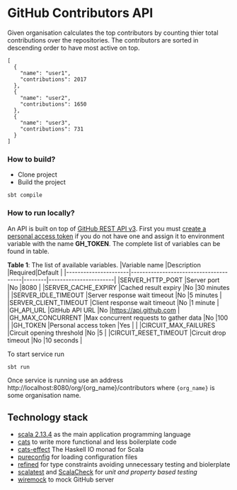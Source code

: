 # GitHub Contributors API

Given organisation calculates the top contributors by counting thier total contributions over the repositories. The contributors are sorted in descending order to have most active on top.

```
[
  {
    "name": "user1",
    "contributions": 2017
  },
  {
    "name": "user2",
    "contributions": 1650
  },
  {
    "name": "user3",
    "contributions": 731
  }
]
```

### How to build?

- Clone project
- Build the project
```
sbt compile
```
### How to run locally?
An API is built on top of [GitHub REST API v3](https://developer.github.com/v3/). First you must [create a personal access token](https://docs.github.com/en/github/authenticating-to-github/creating-a-personal-access-token) if you do not have one and assign it to environment variable with the name **GH_TOKEN**. The complete list of variables can be found in table.   

**Table 1**: The list of available variables.
|Variable name         |Description                            |Required|Default                |
|----------------------|---------------------------------------|--------|-----------------------|
|SERVER_HTTP_PORT      |Server port                            |No      |8080                   |
|SERVER_CACHE_EXPIRY   |Cached result expiry                   |No      |30 minutes             |
|SERVER_IDLE_TIMEOUT   |Server response wait timeout           |No      |5 minutes              |
|SERVER_CLIENT_TIMEOUT |Client response wait timeout           |No      |1 minute               |
|GH_API_URL            |GitHub API URL                         |No      |https://api.github.com |
|GH_MAX_CONCURRENT     |Max concurrent requests to gather data |No      |100                    |
|GH_TOKEN              |Personal access token                  |Yes     |                       |
|CIRCUIT_MAX_FAILURES  |Circuit opening threshold              |No      |5                      |
|CIRCUIT_RESET_TIMEOUT |Circuit drop timeout                   |No      |10 seconds             |

To start service run
```
sbt run
```
Once service is running use an address http://localhost:8080/org/{org_name}/contributors where `{org_name}` is some organisation name.   

## Technology stack
- [scala 2.13.4](http://www.scala-lang.org/) as the main application programming language
- [cats](http://typelevel.org/cats/) to write more functional and less boilerplate code
- [cats-effect](https://github.com/typelevel/cats-effect) The Haskell IO monad for Scala
- [pureconfig](https://pureconfig.github.io/) for loading configuration files
- [refined](https://github.com/fthomas/refined) for type constraints avoiding unnecessary testing and biolerplate
- [scalatest](http://www.scalatest.org/) and [ScalaCheck](https://www.scalacheck.org/) for *unit and property based testing*
- [wiremock](http://wiremock.org/) to mock GitHub server
